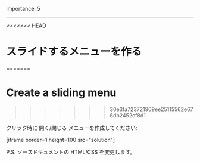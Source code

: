 importance: 5

---

<<<<<<< HEAD
# スライドするメニューを作る
=======
# Create a sliding menu
>>>>>>> 30e3fa723721909ee25115562e676db2452cf8d1

クリック時に 開く/閉じる メニューを作成してください:

[iframe border=1 height=100 src="solution"]

P.S. ソースドキュメントの HTML/CSS を変更します。
